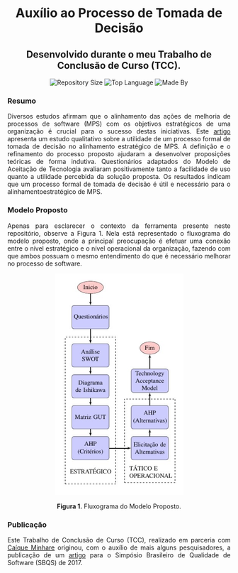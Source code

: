 <h1 align="center">
    Auxílio ao Processo de Tomada de Decisão
</h1>

<h2 align="center">
    Desenvolvido durante o meu Trabalho de Conclusão de Curso (TCC).
</h2>

<p align="center">
    <img alt="Repository Size" src="https://img.shields.io/github/repo-size/leofuchs/DecisionMakingProcess">
    <img alt="Top Language" src="https://img.shields.io/github/languages/top/leofuchs/DecisionMakingProcess">
    <img alt="Made By" src="https://img.shields.io/badge/Made%20By-Leonardo%20Fuchs-orange">
</p>

### Resumo

<div style="text-align: justify">

<p align="justify">
Diversos estudos afirmam que o alinhamento das ações de melhoria de processos de software (MPS) com os objetivos estratégicos de uma organização é crucial para o sucesso destas iniciativas. Este <a href="https://www.researchgate.net/profile/Adson_Cunha/publication/319450421_Strategic_alignment_of_processing_processing_processing_links/links/59aae75e0-social-processing-processing_processing_links-support-to-decision.pdf">artigo</a> apresenta um estudo qualitativo sobre a utilidade de um processo formal de tomada de decisão no alinhamento estratégico de MPS. A definição e o  refinamento do processo proposto ajudaram a desenvolver proposições teóricas de forma indutiva. Questionários adaptados do Modelo de Aceitação de  Tecnologia avaliaram positivamente tanto a facilidade de uso quanto a utilidade percebida da solução proposta. Os resultados indicam que um processo formal de tomada de decisão é útil e necessário para o alinhamentoestratégico de MPS. 
</p>

### Modelo Proposto

<p align="justify">
Apenas para esclarecer o contexto da ferramenta presente neste repositório, observe a Figura 1. Nela está representado o fluxograma do modelo proposto, onde a principal preocupação é efetuar uma conexão entre o nível estratégico e o nível operacional da organização, fazendo com que ambos possuam o mesmo entendimento do que é necessário melhorar no processo de software. 
</p>

<p align="center">
    <img alt="Tela Gerenciador" src="images/modelo.png">
</p>

<p align="center">
<b>Figura 1.</b> Fluxograma do Modelo Proposto.
</p>


### Publicação

<p align="justify">
Este Trabalho de Conclusão de Curso (TCC), realizado em parceria com <a href="https://www.linkedin.com/in/caiqueminhare/">Caíque Minhare</a> originou, com o auxílio de mais alguns pesquisadores, a publicação de um <a href="https://www.researchgate.net/profile/Adson_Cunha/publication/319450421_Strategic_alignment_of_processing_processing_processing_links/links/59aae75e0-social-processing-processing_processing_links-support-to-decision.pdf">artigo</a> para o Simpósio Brasileiro de Qualidade de Software (SBQS) de 2017.
</p>


